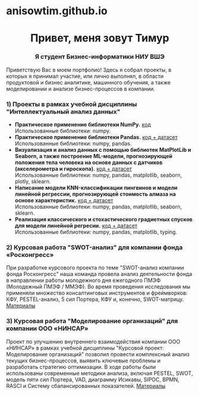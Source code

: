 # anisowtim.github.io

<h1 align="center">Привет, меня зовут Тимур </h1>
<h3 align="center">Я студент Бизнес-информатики НИУ ВШЭ </h3>

Приветствую Вас в моем портфолио!
Здесь я собрал проекты, в которых я принимал участие, или лично выполнял, в области продуктовой и бизнес аналитике, машинного обучения, а также моделировании и анализе бизнес-процессов в компании.

<h3> 1) Проекты в рамках учебной дисциплины "Интеллектуальный анализ данных"</h3>

* **Практическое применение библиотеки NumPy.** <a href="https://github.com/anisowtim/anisowtim.github.io/blob/main/%D0%98%D0%90%D0%94/%D0%A0%D0%B0%D0%B1%D0%BE%D1%82%D0%B0%20%D1%81%20%D0%B1%D0%B8%D0%B1%D0%BB%D0%B8%D0%BE%D1%82%D0%B5%D0%BA%D0%BE%D0%B8%CC%86%20Numpy.ipynb"> код </a> <br>
Использованные библиотеки: numpy.
* **Практическое применение библиотеки Pandas.** <a href="https://github.com/anisowtim/anisowtim.github.io/tree/main/%D0%98%D0%90%D0%94/%D0%A0%D0%B0%D0%B1%D0%BE%D1%82%D0%B0%20%D1%81%20%D0%B1%D0%B8%D0%B1%D0%BB%D0%B8%D0%BE%D1%82%D0%B5%D0%BA%D0%BE%D0%B9%20Pandas"> код + датасет </a> <br>
Использованные библиотеки: numpy, pandas.
* **Визуализация и анализ данных с помощью библиотек MatPlotLib и Seaborn, а также построение ML-модели, прогнозирующей положения тела человека на основе данных с датчиков (акселерометра и гироскопа).** <a href="https://github.com/anisowtim/anisowtim.github.io/tree/main/%D0%98%D0%90%D0%94/EDA%3A%20%D0%92%D0%B8%D0%B7%D1%83%D0%B0%D0%BB%D0%B8%D0%B7%D0%B0%D1%86%D0%B8%D1%8F%20%D0%B8%20%D0%BC%D0%BE%D0%B4%D0%B5%D0%BB%D1%8C%20%D0%BF%D1%80%D0%BE%D0%B3%D0%BD%D0%BE%D0%B7%D0%B8%D1%80%D0%BE%D0%B2%D0%B0%D0%BD%D0%B8%D1%8F%20%D0%BF%D0%BE%D0%BB%D0%BE%D0%B6%D0%B5%D0%BD%D0%B8%D1%8F%20%D1%82%D0%B5%D0%BB%D0%B0"> код + датасет </a> <br>
Использованные библиотеки: numpy, pandas, matplotlib, seaborn, plotly, sklearn.
* **Написание модели KNN-классификации пингвинов и модели линейной регрессии, прогнозирующей стоимость алмаза на основе характеристик.** <a href="https://github.com/anisowtim/anisowtim.github.io/tree/main/%D0%98%D0%90%D0%94/kNN%20%D0%B8%20%D0%9B%D0%B8%D0%BD%D0%B5%D0%B9%D0%BD%D0%B0%D1%8F%20%D1%80%D0%B5%D0%B3%D1%80%D0%B5%D1%81%D1%81%D0%B8%D1%8F"> код + датасет </a> <br>
Использованные библиотеки: numpy, pandas, matplotlib, seaborn, sklearn.
* **Реализация классического и стохастического градиетных спусков для модели линейной регресии.** <a href="https://github.com/anisowtim/anisowtim.github.io/tree/main/%D0%98%D0%90%D0%94/%D0%A0%D0%B5%D0%B0%D0%BB%D0%B8%D0%B7%D0%B0%D1%86%D0%B8%D1%8F%20%D0%B3%D1%80%D0%B0%D0%B4%D0%B8%D0%B5%D0%BD%D1%82%D0%BD%D0%BE%D0%B3%D0%BE%20%D1%81%D0%BF%D1%83%D1%81%D0%BA%D0%B0%20%D0%B4%D0%BB%D1%8F%20%D0%BB%D0%B8%D0%BD%D0%B5%D0%B9%D0%BD%D0%BE%D0%B9%20%D1%80%D0%B5%D0%B3%D1%80%D0%B5%D1%81%D0%B8%D0%B8"> код + датасет </a> <br>
Использованные библиотеки: numpy, pandas, matplotlib, typing.


<h3> 2) Курсовая работа "SWOT-анализ" для компании фонда «Росконгресс» </h3>
При разработке курсового проекта по теме "SWOT-анализ компании фонда Росконгресс" наша команда провела анализ деятельности фонда в направлении работы молодежного дня ежегодного ПМЭФ (Молодежный ПМЭФ / ММЭФ). Во время проведения исследования мы применяли множество консалтинговых инструментов и фреймворков: КФУ, PESTEL-анализ, 5 сил Портера, КФУ и, конечно, SWOT-матрицу. <a href="https://github.com/anisowtim/anisowtim.github.io/tree/main/%D0%9A%D1%83%D1%80%D1%81%D0%BE%D0%B2%D0%B0%D1%8F%20%D1%80%D0%B0%D0%B1%D0%BE%D1%82%D0%B0%3A%20SWOT-%D0%B0%D0%BD%D0%B0%D0%BB%D0%B8%D0%B7"> Материалы </a> 

<h3> 3) Курсовая работа "Моделирование организаций" для компании ООО «НИНСАР» </h3>
Проект по улучшению внутреннего взаимодействия компании ООО «НИНСАР» в рамках учебной дисциплины "Курсовой проект: Моделирование организаций"
позволил провести комплексный анализ текущих бизнес-процессов, выявить ключевые проблемы и разработать стратегию оптимизации. 
В ходе работы были использованы современные методики анализа, включая PESTEL, SWOT, модель пяти сил Портера, VAD, диаграмму Исикавы,
SIPOC, BPMN, RASCI и Систему сбалансированных показателей. <a href="https://github.com/anisowtim/anisowtim.github.io/tree/main/%D0%9A%D1%83%D1%80%D1%81%D0%BE%D0%B2%D0%BE%D0%B9%20%D0%BF%D1%80%D0%BE%D0%B5%D0%BA%D1%82%3A%20%D0%9C%D0%BE%D0%B4%D0%B5%D0%BB%D0%B8%D1%80%D0%BE%D0%B2%D0%B0%D0%BD%D0%B8%D0%B5%20%D0%BE%D1%80%D0%B3%D0%B0%D0%BD%D0%B8%D0%B7%D0%B0%D1%86%D0%B8%D0%B9"> Материалы </a>
